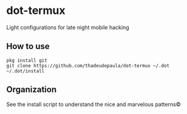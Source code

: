 # dot-termux
Light configurations for late night mobile hacking

## How to use

	pkg install git
	git clone https://github.com/thadeudepaula/dot-termux ~/.dot
	~/.dot/install

## Organization

See the install script to understand the nice and marvelous patterns©

